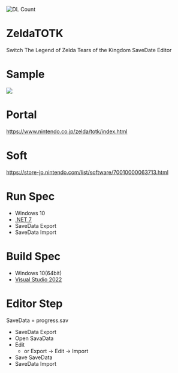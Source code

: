 ![DL Count](https://img.shields.io/github/downloads/turtle-insect/ZeldaTOTK/total.svg)

# ZeldaTOTK
Switch The Legend of Zelda Tears of the Kingdom SaveDate Editor

# Sample
<img src=https://github.com/turtle-insect/ZeldaTOTK/assets/30800900/6fca519d-0825-47e7-b685-0d798b69bb32/>

# Portal
https://www.nintendo.co.jp/zelda/totk/index.html

# Soft
https://store-jp.nintendo.com/list/software/70010000063713.html

# Run Spec
* Windows 10
* [.NET 7](https://dotnet.microsoft.com/ja-jp/download/dotnet/7.0)
* SaveData Export
* SaveData Import

# Build Spec
* Windows 10(64bit)
* [Visual Studio 2022](https://visualstudio.microsoft.com/ja/vs/)

# Editor Step
SaveData = progress.sav
* SaveData Export
* Open SavaData
* Edit
  * or Export -> Edit -> Import
* Save SaveData
* SaveData Import
